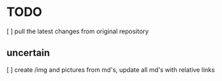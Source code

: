 TODO
====

[ ] pull the latest changes from original repository

uncertain
---------

[ ] create /img and pictures from md's, update all md's with relative links
